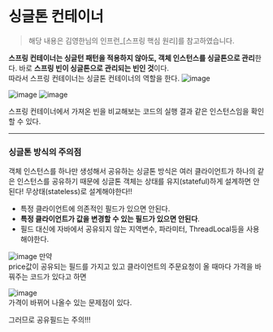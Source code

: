 # 싱글톤 컨테이너
> 해당 내용은 김영한님의 인프런_[스프링 핵심 원리]를 참고하였습니다.

**스프링 컨테이너는 싱글턴 패턴을 적용하지 않아도, 객체 인스턴스를 싱글톤으로 관리**한다.
바로 **스프링 빈이 싱글톤으로 관리되는 빈인 것**이다.   
따라서 스프링 컨테이너는 싱글톤 컨테이너의 역할을 한다. 
![image](https://user-images.githubusercontent.com/108853290/183376957-69ada02b-5337-46f4-9fb5-75d14d16979e.png)
   

![image](https://user-images.githubusercontent.com/108853290/183375835-becd9315-d641-4e58-b357-d600eae731e0.png)
![image](https://user-images.githubusercontent.com/108853290/183375913-dc2495ed-6d6b-4b3d-80fd-1444df6d374a.png)
  
스프링 컨테이너에서 가져온 빈을 비교해보는 코드의 실행 결과 같은 인스턴스임을 확인할 수 있다. 


------------------------------------------------------------

### 싱글톤 방식의 주의점

객체 인스턴스를 하나만 생성해서 공유하는 싱글톤 방식은 여러 클라이언트가 하나의 같은 인스턴스를 공유하기
때문에 싱글톤 객체는 상태를 유지(stateful)하게 설계하면 안된다!
무상태(stateless)로 설계해야한다!!
  * 특정 클라이언트에 의존적인 필드가 있으면 안된다.
  * **특정 클라이언트가 값을 변경할 수 있는 필드가 있으면 안된다**.
  * 필드 대신에 자바에서 공유되지 않는 지역변수, 파라미터, ThreadLocal등을 사용해야한다.

![image](https://user-images.githubusercontent.com/108853290/183377326-103a2b0b-979a-4f30-8396-1f0c544c0c28.png)
만약  
price값이 공유되는 필드를 가지고 있고
클라이언트의 주문요청이 올 때마다 가격을 바꿔주는 코드가 있다고 하면    

![image](https://user-images.githubusercontent.com/108853290/183378748-4fd25c0f-7ff2-48e0-bf1a-a20c008ed146.png)     
가격이 바뀌어 나올수 있는 문제점이 있다.  

그러므로 공유필드는 주의!!!
